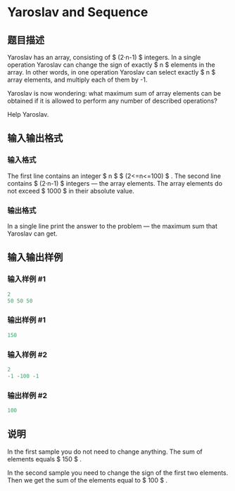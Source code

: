 # Yaroslav and Sequence

## 题目描述

Yaroslav has an array, consisting of $ (2·n-1) $ integers. In a single operation Yaroslav can change the sign of exactly $ n $ elements in the array. In other words, in one operation Yaroslav can select exactly $ n $ array elements, and multiply each of them by -1.

Yaroslav is now wondering: what maximum sum of array elements can be obtained if it is allowed to perform any number of described operations?

Help Yaroslav.

## 输入输出格式

### 输入格式

The first line contains an integer $ n $ $ (2<=n<=100) $ . The second line contains $ (2·n-1) $ integers — the array elements. The array elements do not exceed $ 1000 $ in their absolute value.

### 输出格式

In a single line print the answer to the problem — the maximum sum that Yaroslav can get.

## 输入输出样例

### 输入样例 #1

```cpp
2
50 50 50

```
### 输出样例 #1

```cpp
150

```
### 输入样例 #2

```cpp
2
-1 -100 -1

```
### 输出样例 #2

```cpp
100

```
## 说明

In the first sample you do not need to change anything. The sum of elements equals $ 150 $ .

In the second sample you need to change the sign of the first two elements. Then we get the sum of the elements equal to $ 100 $ .

